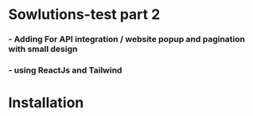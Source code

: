 # Sowlutions-test part 2

### - Adding For API integration / website popup and pagination with small design

### - using ReactJs and Tailwind

# Installation

